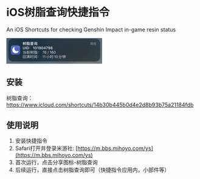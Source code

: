 # iOS树脂查询快捷指令

An iOS Shortcuts for checking Genshin Impact in-game resin status

<img src="./img/3.png" width=50% height=50%>


## 安装

树脂查询：https://www.icloud.com/shortcuts/14b30b445b0d4e2d8b93b75a21184fdb


## 使用说明

1) 安装快捷指令
2) Safari打开并登录米游社: [https://m.bbs.mihoyo.com/ys](https://m.bbs.mihoyo.com/ys)
3) 首次运行，点击分享图标-树脂查询
4) 后续运行，直接点击树脂查询即可（快捷指令应用内，小部件等）

